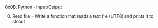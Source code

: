 0x0B. Python - Input/Output


0. Read file =  Write a function that reads a text file (UTF8) and prints it to stdout


